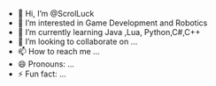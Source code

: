 - 👋 Hi, I’m @ScrolLuck
- 👀 I’m interested in Game Development and  Robotics
- 🌱 I’m currently learning Java ,Lua, Python,C#,C++
- 💞️ I’m looking to collaborate on ...
- 📫 How to reach me ...
- 😄 Pronouns: ...
- ⚡ Fun fact: ...

<!---
gabntg16/gabntg16 is a ✨ special ✨ repository because its `README.md` (this file) appears on your GitHub profile.
You can click the Preview link to take a look at your changes.
--->
